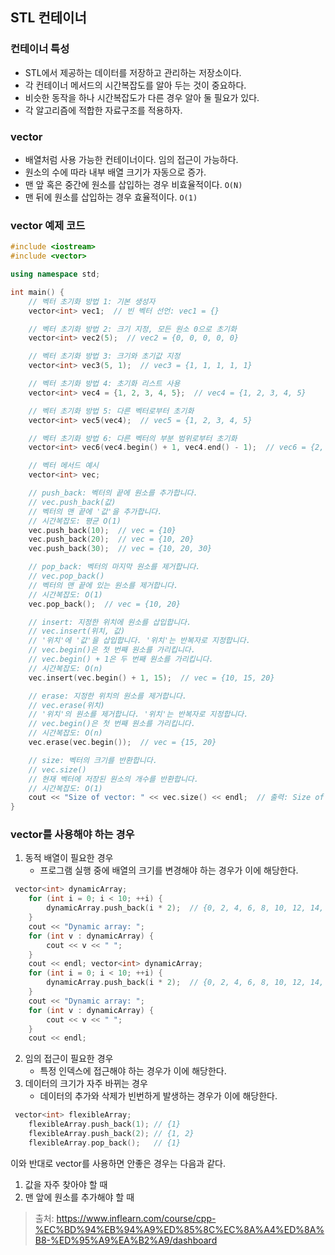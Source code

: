 
## STL 컨테이너

### 컨테이너 특성
- STL에서 제공하는 데이터를 저장하고 관리하는 저장소이다.
- 각 컨테이너 메서드의 시간복잡도를 알아 두는 것이 중요하다.
- 비슷한 동작을 하나 시간복잡도가 다른 경우 알아 둘 필요가 있다.
- 각 알고리즘에 적합한 자료구조를 적용하자.

### vector
- 배열처럼 사용 가능한 컨테이너이다. 임의 접근이 가능하다.
- 원소의 수에 따라 내부 배열 크기가 자동으로 증가.
- 맨 앞 혹은 중간에 원소를 삽입하는 경우 비효율적이다. `O(N)`
- 맨 뒤에 원소를 삽입하는 경우 효율적이다. `O(1)`

### vector 예제 코드
```c++
#include <iostream>
#include <vector>

using namespace std;

int main() {
    // 벡터 초기화 방법 1: 기본 생성자
    vector<int> vec1;  // 빈 벡터 선언: vec1 = {}

    // 벡터 초기화 방법 2: 크기 지정, 모든 원소 0으로 초기화
    vector<int> vec2(5);  // vec2 = {0, 0, 0, 0, 0}

    // 벡터 초기화 방법 3: 크기와 초기값 지정
    vector<int> vec3(5, 1);  // vec3 = {1, 1, 1, 1, 1}

    // 벡터 초기화 방법 4: 초기화 리스트 사용
    vector<int> vec4 = {1, 2, 3, 4, 5};  // vec4 = {1, 2, 3, 4, 5}

    // 벡터 초기화 방법 5: 다른 벡터로부터 초기화
    vector<int> vec5(vec4);  // vec5 = {1, 2, 3, 4, 5}

    // 벡터 초기화 방법 6: 다른 벡터의 부분 범위로부터 초기화
    vector<int> vec6(vec4.begin() + 1, vec4.end() - 1);  // vec6 = {2, 3, 4}

    // 벡터 메서드 예시
    vector<int> vec;

    // push_back: 벡터의 끝에 원소를 추가합니다.
    // vec.push_back(값)
    // 벡터의 맨 끝에 '값'을 추가합니다.
    // 시간복잡도: 평균 O(1)
    vec.push_back(10);  // vec = {10}
    vec.push_back(20);  // vec = {10, 20}
    vec.push_back(30);  // vec = {10, 20, 30}

    // pop_back: 벡터의 마지막 원소를 제거합니다.
    // vec.pop_back()
    // 벡터의 맨 끝에 있는 원소를 제거합니다.
    // 시간복잡도: O(1)
    vec.pop_back();  // vec = {10, 20}

    // insert: 지정한 위치에 원소를 삽입합니다.
    // vec.insert(위치, 값)
    // '위치'에 '값'을 삽입합니다. '위치'는 반복자로 지정합니다.
    // vec.begin()은 첫 번째 원소를 가리킵니다.
    // vec.begin() + 1은 두 번째 원소를 가리킵니다.
    // 시간복잡도: O(n)
    vec.insert(vec.begin() + 1, 15);  // vec = {10, 15, 20}

    // erase: 지정한 위치의 원소를 제거합니다.
    // vec.erase(위치)
    // '위치'의 원소를 제거합니다. '위치'는 반복자로 지정합니다.
    // vec.begin()은 첫 번째 원소를 가리킵니다.
    // 시간복잡도: O(n)
    vec.erase(vec.begin());  // vec = {15, 20}

    // size: 벡터의 크기를 반환합니다.
    // vec.size()
    // 현재 벡터에 저장된 원소의 개수를 반환합니다.
    // 시간복잡도: O(1)
    cout << "Size of vector: " << vec.size() << endl;  // 출력: Size of vector: 2
}
```

### vector를 사용해야 하는 경우

1. 동적 배열이 필요한 경우
    -  프로그램 실행 중에 배열의 크기를 변경해야 하는 경우가 이에 해당한다.
```c++
 vector<int> dynamicArray;
    for (int i = 0; i < 10; ++i) {
        dynamicArray.push_back(i * 2);  // {0, 2, 4, 6, 8, 10, 12, 14, 16, 18}
    }
    cout << "Dynamic array: ";
    for (int v : dynamicArray) {
        cout << v << " ";
    }
    cout << endl; vector<int> dynamicArray;
    for (int i = 0; i < 10; ++i) {
        dynamicArray.push_back(i * 2);  // {0, 2, 4, 6, 8, 10, 12, 14, 16, 18}
    }
    cout << "Dynamic array: ";
    for (int v : dynamicArray) {
        cout << v << " ";
    }
    cout << endl;
```
2. 임의 접근이 필요한 경우
    - 특정 인덱스에 접근해야 하는 경우가 이에 해당한다.
3. 데이터의 크기가 자주 바뀌는 경우
    - 데이터의 추가와 삭제가 빈번하게 발생하는 경우가 이에 해당한다.
```c++
 vector<int> flexibleArray;
    flexibleArray.push_back(1); // {1}
    flexibleArray.push_back(2); // {1, 2}
    flexibleArray.pop_back();   // {1}
```

이와 반대로 vector를 사용하면 안좋은 경우는 다음과 같다.
1. 값을 자주 찾아야 할 때
2. 맨 앞에 원소를 추가해야 할 때

> 출처: https://www.inflearn.com/course/cpp-%EC%BD%94%EB%94%A9%ED%85%8C%EC%8A%A4%ED%8A%B8-%ED%95%A9%EA%B2%A9/dashboard